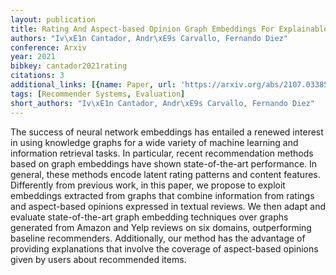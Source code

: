 ```yaml
---
layout: publication
title: Rating And Aspect-based Opinion Graph Embeddings For Explainable Recommendations
authors: "Iv\xE1n Cantador, Andr\xE9s Carvallo, Fernando Diez"
conference: Arxiv
year: 2021
bibkey: cantador2021rating
citations: 3
additional_links: [{name: Paper, url: 'https://arxiv.org/abs/2107.03385'}]
tags: [Recommender Systems, Evaluation]
short_authors: "Iv\xE1n Cantador, Andr\xE9s Carvallo, Fernando Diez"
---
```

The success of neural network embeddings has entailed a renewed interest in
using knowledge graphs for a wide variety of machine learning and information
retrieval tasks. In particular, recent recommendation methods based on graph
embeddings have shown state-of-the-art performance. In general, these methods
encode latent rating patterns and content features. Differently from previous
work, in this paper, we propose to exploit embeddings extracted from graphs
that combine information from ratings and aspect-based opinions expressed in
textual reviews. We then adapt and evaluate state-of-the-art graph embedding
techniques over graphs generated from Amazon and Yelp reviews on six domains,
outperforming baseline recommenders. Additionally, our method has the advantage
of providing explanations that involve the coverage of aspect-based opinions
given by users about recommended items.